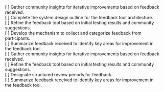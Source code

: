 [ ] Gather community insights for iterative improvements based on feedback received.  
[ ] Complete the system design outline for the feedback tool architecture.  
[ ] Refine the feedback tool based on initial testing results and community suggestions.  
[ ] Develop the mechanism to collect and categorize feedback from participants.  
[ ] Summarize feedback received to identify key areas for improvement in the feedback tool.  
[ ] Gather community insights for iterative improvements based on feedback received.  
[ ] Refine the feedback tool based on initial testing results and community suggestions.  
[ ] Designate structured review periods for feedback.  
[ ] Summarize feedback received to identify key areas for improvement in the feedback tool.